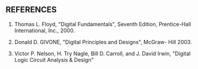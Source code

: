 REFERENCES
---------------------------------------
1. Thomas L. Floyd, "Digital Fundamentals", Seventh Edition, Prentice-Hall International, Inc., 2000.

2. Donald D. GIVONE,  "Digital Principles and Designs", McGraw- Hill 2003.
 
3. Victor P. Nelson, H. Try Nagle, Bill D. Carroll, and J. David Irwin, "Digital Logic Circuit Analysis & Design"

